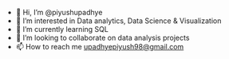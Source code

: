 - 👋 Hi, I’m @piyushupadhye
- 👀 I’m interested in Data analytics, Data Science & Visualization
- 🌱 I’m currently learning SQL
- 💞️ I’m looking to collaborate on data analysis projects
- 📫 How to reach me upadhyepiyush98@gmail.com

<!---
piyushupadhye/piyushupadhye is a ✨ special ✨ repository because its `README.md` (this file) appears on your GitHub profile.
You can click the Preview link to take a look at your changes.
--->
